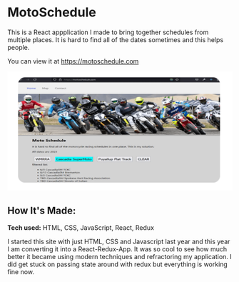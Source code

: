 # MotoSchedule

This is a React appplication I made to bring together schedules from multiple places. It is hard to find all of the dates sometimes and this helps people. 

You can view it at https://motoschedule.com

![Preview1](./motoschedulespreview.png)

## How It's Made:

**Tech used:** HTML, CSS, JavaScript, React, Redux

I started this site with just HTML, CSS and Javascript last year and this year I am converting it into a React-Redux-App. It was so cool to see how much better it became using modern techniques and refractoring my application. I did get stuck on passing state around with redux but everything is working fine now. 
